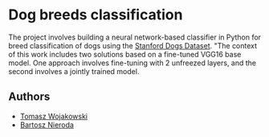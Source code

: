 # Dog breeds classification

The project involves building a neural network-based classifier in Python for breed classification of dogs using the [Stanford Dogs Dataset](https://www.kaggle.com/datasets/jessicali9530/stanford-dogs-dataset).
"The context of this work includes two solutions based on a fine-tuned VGG16 base model. One approach involves fine-tuning with 2 unfreezed layers, and the second involves a jointly trained model.

## Authors

- [Tomasz Wojakowski](https://github.com/Wojaqqq)
- [Bartosz Nieroda](https://github.com/qymaensheel)

